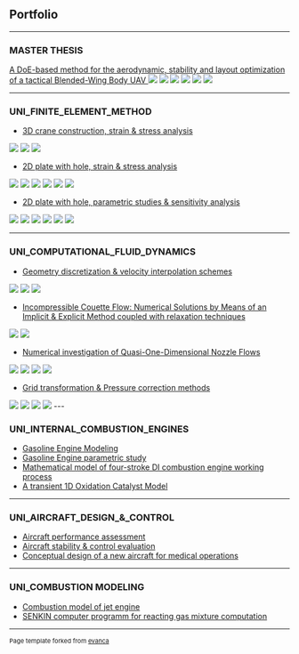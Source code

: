 ## Portfolio

---

### MASTER THESIS
[A DoE-based method for the aerodynamic, stability and layout optimization of a tactical Blended-Wing Body UAV ](/sample_page)
<img src="images/Picture3.png?raw=true"/>
<img src="images/Picture1.jpg?raw=true"/>
<img src="images/Picture4.png?raw=true"/>
<img src="images/Picture6.png?raw=true"/>
<img src="images/Picture5.png?raw=true"/>
<img src="images/Picture2.png?raw=true"/>


---

### UNI_FINITE_ELEMENT_METHOD

- [3D crane construction, strain & stress analysis](/sample_page)

<img src="images/FEM_1H_1.png?raw=true"/>
<img src="images/FEM_1H_2.png?raw=true"/>
<img src="images/FEM_1H_3.png?raw=true"/>

- [2D plate with hole, strain & stress analysis](/pdf/sample_presentation.pdf)

<img src="images/FEM_2H_2.png?raw=true"/>
<img src="images/FEM_2H_3.png?raw=true"/>
<img src="images/FEM_2H_4.png?raw=true"/>
<img src="images/FEM_2H_5.png?raw=true"/>
<img src="images/FEM_2H_6.png?raw=true"/>
<img src="images/FEM_2H_7.png?raw=true"/>

- [2D plate with hole, parametric studies & sensitivity analysis](/pdf/sample_presentation.pdf)
<img src="images/FEM_3H_1.png?raw=true"/>
<img src="images/FEM_3H_2.png?raw=true"/>
<img src="images/FEM_3H_3.png?raw=true"/>
<img src="images/FEM_3H_4.jpg?raw=true"/>
<img src="images/FEM_3H_5.jpg?raw=true"/>
<img src="images/FEM_3H_6.png?raw=true"/>

---

### UNI_COMPUTATIONAL_FLUID_DYNAMICS

- [Geometry discretization & velocity interpolation schemes](http://example.com/)
<img src="images/CFD_1H_1.png?raw=true"/>
<img src="images/CFD_1H_2.png?raw=true"/>
<img src="images/CFD_1H_3.png?raw=true"/>

- [Incompressible Couette Flow: Numerical Solutions by Means of an Implicit & Explicit Method coupled with relaxation techniques](http://example.com/)
<img src="images/CFD_2H_1.png?raw=true"/>
<img src="images/CFD_2H_2.png?raw=true"/>

- [Numerical investigation of Quasi-One-Dimensional Nozzle Flows](http://example.com/)
<img src="images/CFD_3H_1.png?raw=true"/>
<img src="images/CFD_3H_2.png?raw=true"/>
<img src="images/CFD_3H_3.png?raw=true"/>
<img src="images/CFD_3H_4.png?raw=true"/>

- [Grid transformation & Pressure correction methods](http://example.com/)
<img src="images/CFD_4H_1.png?raw=true"/>
<img src="images/CFD_4H_2.png?raw=true"/>
<img src="images/CFD_4H_3.png?raw=true"/>
<img src="images/CFD_4H_4.png?raw=true"/>
---

### UNI_INTERNAL_COMBUSTION_ENGINES

- [Gasoline Engine Modeling](http://example.com/)
- [Gasoline Engine parametric study](http://example.com/)
- [Mathematical model of four-stroke DI combustion engine working process](http://example.com/)
- [A transient 1D Oxidation Catalyst Model](http://example.com/)
---

### UNI_AIRCRAFT_DESIGN_&_CONTROL

- [Aircraft performance assessment](http://example.com/)
- [Aircraft stability & control evaluation](http://example.com/)
- [Conceptual design of a new aircraft for medical operations](http://example.com/)

---

### UNI_COMBUSTION MODELING

- [Combustion model of jet engine](http://example.com/)
- [SENKIN computer programm for reacting gas mixture computation](http://example.com/)

---

<p style="font-size:11px">Page template forked from <a href="https://github.com/evanca/quick-portfolio">evanca</a></p>
<!-- Remove above link if you don't want to attibute -->
